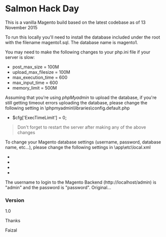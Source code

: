 # Salmon Hack Day

This is a vanilla Magento build based on the latest codebase as of 13 November 2015

To run this locally you'll need to install the database included under the root with the filename magento1.sql. The database name is magento1.

You may need to make the following changes to your php.ini file if your server is slow:

  - post_max_size = 100M
  - upload_max_filesize = 100M
  - max_execution_time = 600
  - max_input_time = 600
  - memory_limit = 500M

Assuming that you're using *phpMyadmin* to upload the database, if you're still getting timeout errors uploading the database, please change the following setting in \phpmyadmin\libraries\config.default.php

  - $cfg['ExecTimeLimit'] = 0;


> Don't forget to restart the server after making any of the above changes

To change your Magento database settings (username, password, database name, etc...), please change the following settings in \app\etc\local.xml

  - <!host><![CDATA[localhost]]></!host>
  - <!username><![CDATA[root]]></!username>
  - <!password><![CDATA[12345]]></!password>
  - <!dbname><![CDATA[magento1]]></!dbname>

The username to login to the Magento Backend (http://localhost/admin) is "admin" and the password is "password". Original...

### Version
1.0

Thanks

Faizal
